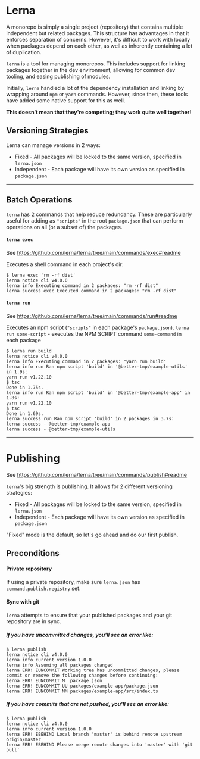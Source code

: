 # Lerna
A monorepo is simply a single project (repository) that contains multiple independent but related packages. This structure has advantages in that it enforces separation of concerns. However, it's difficult to work with locally when packages depend on each other, as well as inherently containing a lot of duplication.

`lerna` is a tool for managing monorepos. This includes support for linking packages together in the dev environment, allowing for common dev tooling, and easing publishing of modules.

Initially, `lerna` handled a lot of the dependency installation and linking by wrapping around `npm` or `yarn` commands. However, since then, these tools have added some native support for this as well.

**This doesn't mean that they're competing; they work quite well together!**

## Versioning Strategies
Lerna can manage versions in 2 ways:
* Fixed - All packages will be locked to the same version, specified in `lerna.json`
* Independent - Each package will have its own version as specified in `package.json`

---
## Batch Operations
`lerna` has 2 commands that help reduce redundancy. These are particularly useful for adding as `"scripts"` in the root `package.json` that can perform operations on all (or a subset of) the packages.
#### `lerna exec`
See https://github.com/lerna/lerna/tree/main/commands/exec#readme

Executes a shell command in each project's dir:
```shell
$ lerna exec 'rm -rf dist'
lerna notice cli v4.0.0
lerna info Executing command in 2 packages: "rm -rf dist"
lerna success exec Executed command in 2 packages: "rm -rf dist"
```
#### `lerna run`
See https://github.com/lerna/lerna/tree/main/commands/run#readme

Executes an npm script (`"scripts"` in each package's `package.json`).
`lerna run some-script` - executes the NPM SCRIPT command `some-command` in each package
```shell
$ lerna run build
lerna notice cli v4.0.0
lerna info Executing command in 2 packages: "yarn run build"
lerna info run Ran npm script 'build' in '@better-tmp/example-utils' in 1.9s:
yarn run v1.22.10
$ tsc
Done in 1.75s.
lerna info run Ran npm script 'build' in '@better-tmp/example-app' in 1.8s:
yarn run v1.22.10
$ tsc
Done in 1.69s.
lerna success run Ran npm script 'build' in 2 packages in 3.7s:
lerna success - @better-tmp/example-app
lerna success - @better-tmp/example-utils
```
---
# Publishing
See https://github.com/lerna/lerna/tree/main/commands/publish#readme

`lerna`'s big strength is publishing. It allows for 2 different versioning strategies:
* Fixed - All packages will be locked to the same version, specified in `lerna.json`
* Independent - Each package will have its own version as specified in `package.json`

"Fixed" mode is the default, so let's go ahead and do our first publish.

## Preconditions
#### Private repository
If using a private repository, make sure `lerna.json` has `command.publish.registry` set.

#### Sync with git
`lerna` attempts to ensure that your published packages and your git repository are in sync. 
##### If you have uncommitted changes, you'll see an error like:
```shell
$ lerna publish
lerna notice cli v4.0.0
lerna info current version 1.0.0
lerna info Assuming all packages changed
lerna ERR! EUNCOMMIT Working tree has uncommitted changes, please commit or remove the following changes before continuing:
lerna ERR! EUNCOMMIT M  package.json
lerna ERR! EUNCOMMIT UU packages/example-app/package.json
lerna ERR! EUNCOMMIT MM packages/example-app/src/index.ts
```
##### If you have commits that are not pushed, you'll see an error like:
```shell
$ lerna publish
lerna notice cli v4.0.0
lerna info current version 1.0.0
lerna ERR! EBEHIND Local branch 'master' is behind remote upstream origin/master
lerna ERR! EBEHIND Please merge remote changes into 'master' with 'git pull'
```